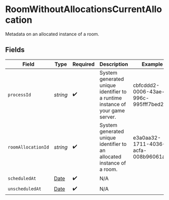 # RoomWithoutAllocationsCurrentAllocation

Metadata on an allocated instance of a room.


## Fields

| Field                                                                                         | Type                                                                                          | Required                                                                                      | Description                                                                                   | Example                                                                                       |
| --------------------------------------------------------------------------------------------- | --------------------------------------------------------------------------------------------- | --------------------------------------------------------------------------------------------- | --------------------------------------------------------------------------------------------- | --------------------------------------------------------------------------------------------- |
| `processId`                                                                                   | *string*                                                                                      | :heavy_check_mark:                                                                            | System generated unique identifier to a runtime instance of your game server.                 | cbfcddd2-0006-43ae-996c-995fff7bed2e                                                          |
| `roomAllocationId`                                                                            | *string*                                                                                      | :heavy_check_mark:                                                                            | System generated unique identifier to an allocated instance of a room.                        | e3a0aa32-1711-4036-acfa-008b96061a78                                                          |
| `scheduledAt`                                                                                 | [Date](https://developer.mozilla.org/en-US/docs/Web/JavaScript/Reference/Global_Objects/Date) | :heavy_check_mark:                                                                            | N/A                                                                                           |                                                                                               |
| `unscheduledAt`                                                                               | [Date](https://developer.mozilla.org/en-US/docs/Web/JavaScript/Reference/Global_Objects/Date) | :heavy_check_mark:                                                                            | N/A                                                                                           |                                                                                               |